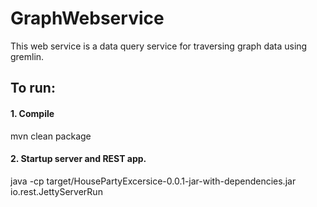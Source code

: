 # GraphWebservice
This web service is a data query service for traversing graph data using gremlin.

## To run:
#### 1. Compile
mvn clean package
#### 2. Startup server and REST app.
java -cp target/HousePartyExcersice-0.0.1-jar-with-dependencies.jar io.rest.JettyServerRun


